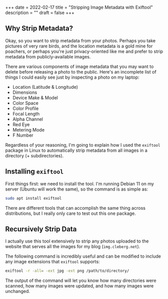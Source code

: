 +++
date = 2022-02-17
title = "Stripping Image Metadata with Exiftool"
description = ""
draft = false
+++

## Why Strip Metadata?

Okay, so you want to strip metadata from your photos. Perhaps you take pictures
of very rare birds, and the location metadata is a gold mine for poachers, or
perhaps you're just privacy-oriented like me and prefer to strip metadata from
publicly-available images.

There are various components of image metadata that you may want to delete
before releasing a photo to the public. Here's an incomplete list of things I
could easily see just by inspecting a photo on my laptop:

-   Location (Latitude & Longitude)
-   Dimensions
-   Device Make & Model
-   Color Space
-   Color Profile
-   Focal Length
-   Alpha Channel
-   Red Eye
-   Metering Mode
-   F Number

Regardless of your reasoning, I'm going to explain how I used the `exiftool`
package in Linux to automatically strip metadata from all images in a directory
(+ subdirectories).

## Installing `exiftool`

First things first: we need to install the tool. I'm running Debian 11 on my
server (Ubuntu will work the same), so the command is as simple as:

```sh
sudo apt install exiftool
```

There are different tools that can accomplish the same thing across
distributions, but I really only care to test out this one package.

## Recursively Strip Data

I actually use this tool extensively to strip any photos uploaded to the website
that serves all the images for my blog (`img.cleberg.net`).

The following command is incredibly useful and can be modified to include any
image extensions that `exiftool` supports:

```sh
exiftool -r -all= -ext jpg -ext png /path/to/directory/
```

The output of the command will let you know how many directories were scanned,
how many images were updated, and how many images were unchanged.
